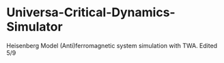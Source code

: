 # Universa-Critical-Dynamics-Simulator

Heisenberg Model (Anti)ferromagnetic system simulation with TWA. Edited 5/9
